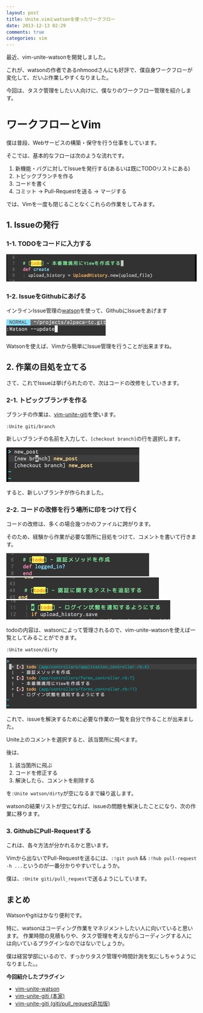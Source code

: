 ```yaml
---
layout: post
title: Unite.vimとwatsonを使ったワークフロー
date: 2013-12-13 02:29
comments: true
categories: vim
---
```


最近、vim-unite-watsonを開発しました。

これが、watsonの作者であるnhmoodさんにも好評で、僕自身ワークフローが変化して、だいぶ作業しやすくなりました。

今回は、タスク管理をしたい人向けに、僕なりのワークフロー管理を紹介します。

<!-- more -->

# ワークフローとVim

僕は普段、Webサービスの構築・保守を行う仕事をしています。

そこでは、基本的なフローは次のような流れです。

1. 新機能・バグに対してIssueを発行する(あるいは既にTODOリストにある)
2. トピックブランチを作る
3. コードを書く
4. コミット -> Pull-Requestを送る -> マージする

では、Vimを一度も閉じることなくこれらの作業をしてみます。

## 1. Issueの発行

### 1-1. TODOをコードに入力する

<img class="image_on_frame center" src="/images/blog/workflow_1.png" alt="本番環境用にViewを作成すると記入する" />

### 1-2. IssueをGithubにあげる

インラインIssue管理の[watson](/blog/ruby/how-to-use-watson.html)を使って、GithubにIssueをあげます

<img class="image_on_frame center" src="/images/blog/workflow_2.png" alt=":Watsonのデモ" />

Watsonを使えば、Vimから簡単にIssue管理を行うことが出来ますね。

## 2. 作業の目処を立てる

さて、これでIssueは挙げられたので、次はコードの改修をしていきます。

### 2-1. トピックブランチを作る

ブランチの作業は、[vim-unite-giti](https://github.com/alpaca-tc/vim-unite-giti)を使います。

```
:Unite giti/branch
```

新しいブランチの名前を入力して、`[checkout branch]`の行を選択します。

<img class="image_on_frame center" src="/images/blog/workflow_3.png" alt="Unite gitiのデモ" />

すると、新しいブランチが作られました。

### 2-2. コードの改修を行う場所に印をつけて行く

コードの改修は、多くの場合幾つかのファイルに跨がります。

そのため、経験から作業が必要な箇所に目処をつけて、コメントを書いて行きます。

<img class="image_on_frame center" src="/images/blog/workflow_4.png" alt="" />

<img class="image_on_frame center" src="/images/blog/workflow_5.png" alt="" />

<img class="image_on_frame center" src="/images/blog/workflow_6.png" alt="" />

todoの内容は、watsonによって管理されるので、vim-unite-watsonを使えば一覧としてみることができます。

```
:Unite watson/dirty
```

<img class="image_on_frame center" src="/images/blog/workflow_7.png" alt="unite-watsonのdemo" />

これで、issueを解決するために必要な作業の一覧を自分で作ることが出来ました。

Unite上のコメントを選択すると、該当箇所に飛べます。

後は、

1. 該当箇所に飛ぶ
2. コードを修正する
3. 解決したら、コメントを削除する

を`:Unite watson/dirty`が空になるまで繰り返します。

watsonの結果リストが空になれば、issueの問題を解決したことになり、次の作業に移ります。

### 3. GithubにPull-Requestする

これは、各々方法が分かれるかと思います。

Vimから出ないでPull-Requestを送るには、`:!git push` && `:!hub pull-request -h ...`というのが一番分かりやすいでしょうか。

僕は、`:Unite giti/pull_request`で送るようにしています。

## まとめ

Watsonやgitiはかなり便利です。

特に、watsonはコーディング作業をマネジメントしたい人に向いていると思います。
作業時間の見積もりや、タスク管理を考えながらコーディングする人には向いているプラグインなのではないでしょうか。

僕は経営学部にいるので、すっかりタスク管理や時間計測を気にしちゃうようになりました。。

**今回紹介したプラグイン**

- [vim-unite-watson](https://github.com/alpaca-tc/vim-unite-watson.vim)
- [vim-unite-giti (本家)](https://github.com/kmnk/vim-unite-giti)
- [vim-unite-giti (giti/pull\_request追加版)](https://github.com/alpaca-tc/vim-unite-giti)
